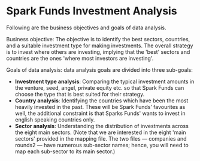 # Spark Funds Investment Analysis
Following are the business objectives and goals of data analysis.

Business objective: The objective is to identify the best sectors, countries, and a suitable investment type for making investments. The overall strategy is to invest where others are investing, implying that the 'best' sectors and countries are the ones 'where most investors are investing'.

Goals of data analysis: data analysis goals are divided into three sub-goals:

* **Investment type analysis**: Comparing the typical investment amounts in the venture, seed, angel, private equity etc. so that Spark Funds can choose the type that is best suited for their strategy.
* **Country analysis**: Identifying the countries which have been the most heavily invested in the past. These will be Spark Funds’ favourites as well, the additional constraint is that Sparks Funds' wants to invest in english speaking countries only.
* **Sector analysis**: Understanding the distribution of investments across the eight main sectors. (Note that we are interested in the eight 'main sectors' provided in the mapping file. The two files — companies and rounds2 — have numerous sub-sector names; hence, you will need to map each sub-sector to its main sector.)
